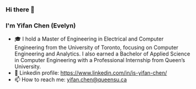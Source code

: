 ### Hi there 👋
### I'm Yifan Chen (Evelyn)

- 🎓 I hold a Master of Engineering in Electrical and Computer Engineering from the University of Toronto, focusing on Computer Engineering and Analytics. I also earned a Bachelor of Applied Science in Computer Engineering with a Professional Internship from Queen’s University. 
- 💬 Linkedin profile: https://www.linkedin.com/in/is-yifan-chen/
- 📫 How to reach me: yifan.chen@queensu.ca

